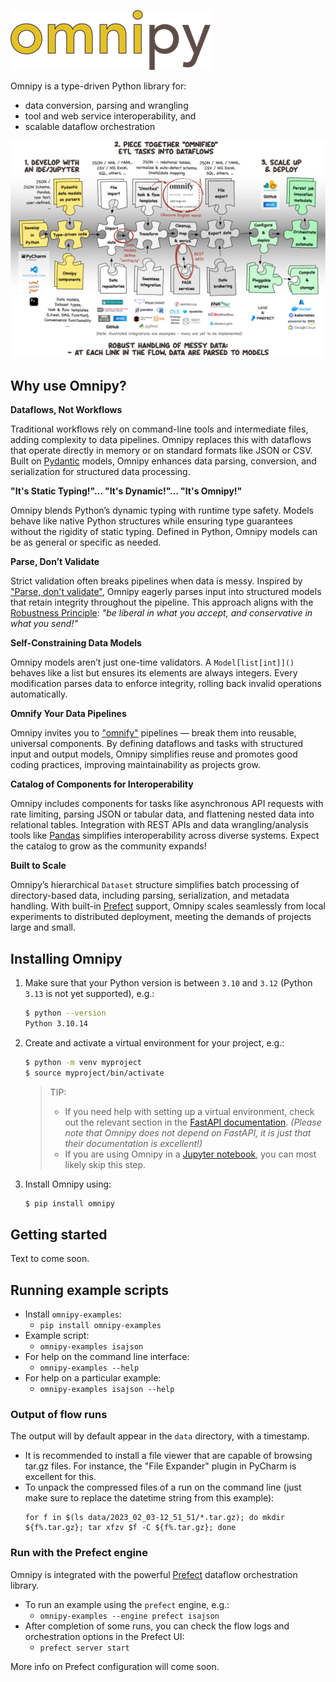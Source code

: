 ![Omnipy logo](images/omnipy-logo-320.png)

Omnipy is a type-driven Python library for:

- data conversion, parsing and wrangling
- tool and web service interoperability, and
- scalable dataflow orchestration

![Conceptual overview of Omnipy](images/omnipy-overview-comics-style.png)


## Why use Omnipy?

**Dataflows, Not Workflows**

Traditional workflows rely on command-line tools and intermediate files, adding complexity to data
pipelines. Omnipy replaces this with dataflows that operate directly in memory or on standard
formats like JSON or CSV. Built on [Pydantic](https://docs.pydantic.dev/) models, Omnipy enhances
data parsing, conversion, and serialization for structured data processing.

**"It's Static Typing!"… "It's Dynamic!"… "It's Omnipy!"**

Omnipy blends Python’s dynamic typing with runtime type safety. Models behave like native Python
structures while ensuring type guarantees without the rigidity of static typing. Defined in Python,
Omnipy models can be as general or specific as needed.

**Parse, Don’t Validate**

Strict validation often breaks pipelines when data is messy. Inspired by
["Parse, don't validate"](https://lexi-lambda.github.io/blog/2019/11/05/parse-don-t-validate/),
Omnipy eagerly parses input into structured models that retain integrity throughout the pipeline.
This approach aligns with the [Robustness Principle](https://devopedia.org/postel-s-law): _"be
liberal in what you accept, and conservative in what you send!"_

**Self-Constraining Data Models**

Omnipy models aren’t just one-time validators. A `Model[list[int]]()` behaves like a list but
ensures its elements are always integers. Every modification parses data to enforce integrity,
rolling back invalid operations automatically.

**Omnify Your Data Pipelines**

Omnipy invites you to ["omnify"](https://www.websters1913.com/words/Omnify) pipelines — break them
into reusable, universal components. By defining dataflows and tasks with structured input and
output models, Omnipy simplifies reuse and promotes good coding practices, improving maintainability
as projects grow.

**Catalog of Components for Interoperability**

Omnipy includes components for tasks like asynchronous API requests with rate limiting, parsing JSON
or tabular data, and flattening nested data into relational tables. Integration with REST APIs and
data wrangling/analysis tools like [Pandas](https://pandas.pydata.org/) simplifies interoperability
across diverse systems. Expect the catalog to grow as the community expands!

**Built to Scale**

Omnipy’s hierarchical `Dataset` structure simplifies batch processing of directory-based data,
including parsing, serialization, and metadata handling. With
built-in [Prefect](https://www.prefect.io/) support, Omnipy scales seamlessly from local experiments
to distributed deployment, meeting the demands of projects large and small.


## Installing Omnipy

1. Make sure that your Python version is between `3.10` and `3.12` (Python `3.13` is not yet 
   supported), e.g.:

    ```bash
    $ python --version
    Python 3.10.14
    ```

2. Create and activate a virtual environment for your project, e.g.:

    ```bash
    $ python -m venv myproject
    $ source myproject/bin/activate
    ```

    > TIP:
    > - If you need help with setting up a virtual environment, check out the relevant section in
    >   the [FastAPI documentation](https://fastapi.tiangolo.com/virtual-environments/).
    >   _(Please note that Omnipy does not depend on FastAPI, it is just that their documentation is 
    >   excellent!)_
    > - If you are using Omnipy in a [Jupyter notebook](https://jupyter.org/), you can most likely 
    >   skip this step. 

2. Install Omnipy using:
    ```bash
    $ pip install omnipy
    ```

## Getting started

Text to come soon.


## Running example scripts
- Install `omnipy-examples`:
  - `pip install omnipy-examples`
- Example script:
  - `omnipy-examples isajson`
- For help on the command line interface:
  - `omnipy-examples --help`
- For help on a particular example:
  - `omnipy-examples isajson --help`

### Output of flow runs

The output will by default appear in the `data` directory, with a timestamp. 

- It is recommended to install a file viewer that are capable of browsing tar.gz files. 
  For instance, the "File Expander" plugin in PyCharm is excellent for this.
- To unpack the compressed files of a run on the command line 
  (just make sure to replace the datetime string from this example):
  ```
  for f in $(ls data/2023_02_03-12_51_51/*.tar.gz); do mkdir ${f%.tar.gz}; tar xfzv $f -C ${f%.tar.gz}; done
  ```

### Run with the Prefect engine

Omnipy is integrated with the powerful [Prefect](https://prefect.io) dataflow orchestration library.

- To run an example using the `prefect` engine, e.g.:
  - `omnipy-examples --engine prefect isajson`
- After completion of some runs, you can check the flow logs and orchestration options in the Prefect UI:
  - `prefect server start`

More info on Prefect configuration will come soon.
